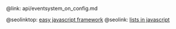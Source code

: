 @link: api/eventsystem_on_config.md

@seolinktop: [easy javascript framework](https://webix.com)
@seolink: [lists in javascript](https://webix.com/widget/list/)